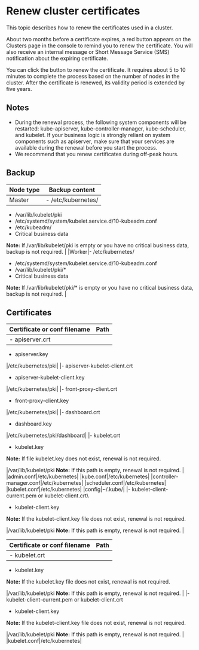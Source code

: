 # Renew cluster certificates

This topic describes how to renew the certificates used in a cluster.

About two months before a certificate expires, a red button appears on the Clusters page in the console to remind you to renew the certificate. You will also receive an internal message or Short Message Service \(SMS\) notification about the expiring certificate.

You can click the button to renew the certificate. It requires about 5 to 10 minutes to complete the process based on the number of nodes in the cluster. After the certificate is renewed, its validity period is extended by five years.

## Notes

-   During the renewal process, the following system components will be restarted: kube-apiserver, kube-controller-manager, kube-scheduler, and kubelet. If your business logic is strongly reliant on system components such as apiserver, make sure that your services are available during the renewal before you start the process.
-   We recommend that you renew certificates during off-peak hours.

## Backup

|Node type|Backup content|
|---------|--------------|
|Master|-   /etc/kubernetes/
-   /var/lib/kubelet/pki
-   /etc/systemd/system/kubelet.service.d/10-kubeadm.conf
-   /etc/kubeadm/
-   Critical business data

**Note:** If /var/lib/kubelet/pki is empty or you have no critical business data, backup is not required. |
|Worker|-   /etc/kubernetes/
-   /etc/systemd/system/kubelet.service.d/10-kubeadm.conf
-   /var/lib/kubelet/pki/\*
-   Critical business data

**Note:** If /var/lib/kubelet/pki/\* is empty or you have no critical business data, backup is not required. |

## Certificates

|Certificate or conf filename|Path|
|----------------------------|----|
|-   apiserver.crt
-   apiserver.key

|/etc/kubernetes/pki|
|-   apiserver-kubelet-client.crt
-   apiserver-kubelet-client.key

|/etc/kubernetes/pki|
|-   front-proxy-client.crt
-   front-proxy-client.key

|/etc/kubernetes/pki|
|-   dashboard.crt
-   dashboard.key

|/etc/kubernetes/pki/dashboard|
|-   kubelet.crt
-   kubelet.key

**Note:** If file kubelet.key does not exist, renewal is not required.

|/var/lib/kubelet/pki **Note:** If this path is empty, renewal is not required. |
|admin.conf|/etc/kubernetes|
|kube.conf|/etc/kubernetes|
|controller-manager.conf|/etc/kubernetes|
|scheduler.conf|/etc/kubernetes|
|kubelet.conf|/etc/kubernetes|
|config|~/.kube/|
|-   kubelet-client-current.pem or kubelet-client.crt\\
-   kubelet-client.key

**Note:** If the kubelet-client.key file does not exist, renewal is not required.

|/var/lib/kubelet/pki **Note:** If this path is empty, renewal is not required. |

|Certificate or conf filename|Path|
|----------------------------|----|
|-   kubelet.crt
-   kubelet.key

**Note:** If the kubelet.key file does not exist, renewal is not required.

|/var/lib/kubelet/pki **Note:** If this path is empty, renewal is not required. |
|-   kubelet-client-current.pem or kubelet-client.crt
-   kubelet-client.key

**Note:** If the kubelet-client.key file does not exist, renewal is not required.

|/var/lib/kubelet/pki **Note:** If this path is empty, renewal is not required. |
|kubelet.conf|/etc/kubernetes|


